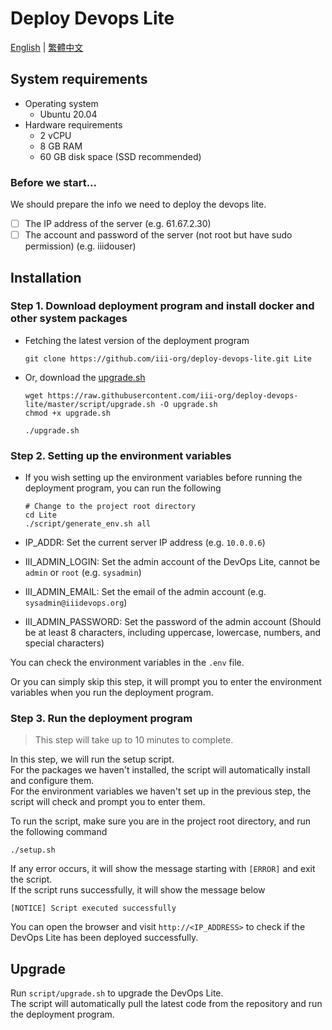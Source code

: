 # Deploy Devops Lite

[English](README.md) | [繁體中文](README.zh_TW.md)

## System requirements

- Operating system
    - Ubuntu 20.04
- Hardware requirements
    - 2 vCPU
    - 8 GB RAM
    - 60 GB disk space (SSD recommended)

### Before we start...

We should prepare the info we need to deploy the devops lite.

- [ ] The IP address of the server (e.g. 61.67.2.30)
- [ ] The account and password of the server (not root but have sudo permission) (e.g. iiidouser)

## Installation

### Step 1. Download deployment program and install docker and other system packages

- Fetching the latest version of the deployment program

    ```shell
    git clone https://github.com/iii-org/deploy-devops-lite.git Lite
    ```

- Or, download the [upgrade.sh](https://raw.githubusercontent.com/iii-org/deploy-devops-lite/master/script/upgrade.sh)

  ```shell
  wget https://raw.githubusercontent.com/iii-org/deploy-devops-lite/master/script/upgrade.sh -O upgrade.sh
  chmod +x upgrade.sh
  
  ./upgrade.sh
  ```

### Step 2. Setting up the environment variables

- If you wish setting up the environment variables before running the deployment program, you can run the following

    ```shell
    # Change to the project root directory
    cd Lite
    ./script/generate_env.sh all
    ```

- IP_ADDR: Set the current server IP address (e.g. `10.0.0.6`)
- III_ADMIN_LOGIN: Set the admin account of the DevOps Lite, cannot be `admin` or `root` (e.g. `sysadmin`)
- III_ADMIN_EMAIL: Set the email of the admin account (e.g. `sysadmin@iiidevops.org`)
- III_ADMIN_PASSWORD: Set the password of the admin account (Should be at least 8 characters, including uppercase,
  lowercase, numbers, and special characters)

You can check the environment variables in the `.env` file.

Or you can simply skip this step, it will prompt you to enter the environment variables when you run the deployment
program.

### Step 3. Run the deployment program

> This step will take up to 10 minutes to complete.

In this step, we will run the setup script.  
For the packages we haven't installed, the script will automatically install and configure them.  
For the environment variables we haven't set up in the previous step, the script will check and prompt you to enter
them.

To run the script, make sure you are in the project root directory, and run the following command

```shell
./setup.sh
```

If any error occurs, it will show the message starting with `[ERROR]` and exit the script.  
If the script runs successfully, it will show the message below

```
[NOTICE] Script executed successfully
```

You can open the browser and visit `http://<IP_ADDRESS>` to check if the DevOps Lite has been deployed successfully.

## Upgrade

Run `script/upgrade.sh` to upgrade the DevOps Lite.  
The script will automatically pull the latest code from the repository and run the deployment program.